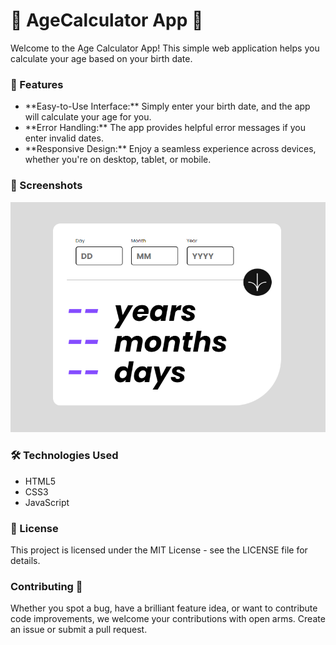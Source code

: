 <h1>🎂 AgeCalculator App 🎉</h1>

<p>Welcome to the Age Calculator App! This simple web application helps you calculate your age based on your birth date.</p>

<h3> 🚀 Features</h3>
<ul>
<li> **Easy-to-Use Interface:** Simply enter your birth date, and the app will calculate your age for you.</li>
<li> **Error Handling:** The app provides helpful error messages if you enter invalid dates.</li>
<li>**Responsive Design:** Enjoy a seamless experience across devices, whether you're on desktop, tablet, or mobile.</li>
</ul>
<h3> 📸 Screenshots</h3>
<img src="design/Capture.PNG"></img>

<h3> 🛠️ Technologies Used</h3>

- HTML5
- CSS3
- JavaScript

<h3>📝 License</h3>
This project is licensed under the MIT License - see the LICENSE file for details.
<h3>Contributing 🤝</h3>
<p>Whether you spot a bug, have a brilliant feature idea, or want to contribute code improvements, we welcome your contributions with open arms. Create an issue or submit a pull request.</p>
